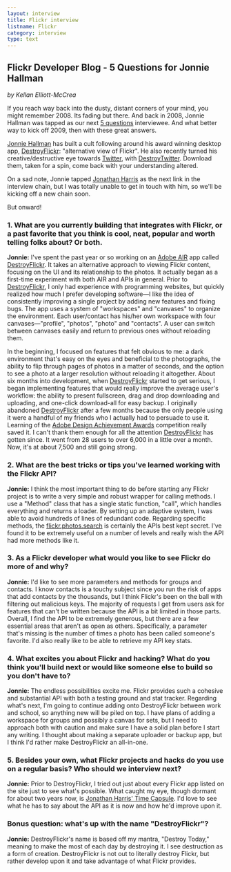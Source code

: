```yaml
---
layout: interview
title: Flickr interview
listname: Flickr
category: interview
type: text
---
```

## Flickr Developer Blog - 5 Questions for Jonnie Hallman

*by Kellan Elliott-McCrea*

If you reach way back into the dusty, distant corners of your mind, you might remember 2008. Its fading but there. And back in 2008, Jonnie Hallman was tapped as our next [5 questions](http://code.flickr.com/blog/tag/5questions/) interviewee. And what better way to kick off 2009, then with these great answers.

[Jonnie Hallman](http://www.flickr.com/photos/jonnie_hallman/) has built a cult following around his award winning desktop app, [DestroyFlickr](/folio/destroyflickr): "alternative view of Flickr". He also recently turned his creative/destructive eye towards [Twitter](http://twitter.com), with [DestroyTwitter](/folio/destroytwitter). Download them, taken for a spin, come back with your understanding altered.

On a sad note, Jonnie tapped [Jonathan Harris](http://www.number27.org/) as the next link in the interview chain, but I was totally unable to get in touch with him, so we'll be kicking off a new chain soon.

But onward!

### 1. What are you currently building that integrates with Flickr, or a past favorite that you think is cool, neat, popular and worth telling folks about? Or both.

**Jonnie:** I've spent the past year or so working on an [Adobe AIR](http://www.adobe.com/devnet/air/) app called [DestroyFlickr](/folio/destroyflickr). It takes an alternative approach to viewing Flickr content, focusing on the UI and its relationship to the photos. It actually began as a first-time experiment with both AIR and APIs in general. Prior to [DestroyFlickr](/folio/destroyflickr), I only had experience with programming websites, but quickly realized how much I prefer developing software&#8212;I like the idea of consistently improving a single project by adding new features and fixing bugs. The app uses a system of "workspaces" and "canvases" to organize the environment. Each user/contact has his/her own workspace with four canvases&#8212;"profile", "photos", "photo" and "contacts". A user can switch between canvases easily and return to previous ones without reloading them. 

In the beginning, I focused on features that felt obvious to me: a dark environment that's easy on the eyes and beneficial to the photographs, the ability to flip through pages of photos in a matter of seconds, and the option to see a photo at a larger resolution without reloading it altogether. About six months into development, when [DestroyFlickr](/folio/destroyflickr) started to get serious, I began implementing features that would really improve the average user's workflow: the ability to present fullscreen, drag and drop downloading and uploading, and one-click download-all for easy backup. I originally abandoned [DestroyFlickr](/folio/destroyflickr) after a few months because the only people using it were a handful of my friends who I actually had to persuade to use it. Learning of the [Adobe Design Achievement Awards](http://www.adobe.com/education/adaa/) competition really saved it. I can't thank them enough for all the attention [DestroyFlickr](/folio/destroyflickr) has gotten since. It went from 28 users to over 6,000 in a little over a month. Now, it's at about 7,500 and still going strong. 

### 2. What are the best tricks or tips you've learned working with the Flickr API?

**Jonnie:** I think the most important thing to do before starting any Flickr project is to write a very simple and robust wrapper for calling methods. I use a "Method" class that has a single static function, "call", which handles everything and returns a loader. By setting up an adaptive system, I was able to avoid hundreds of lines of redundant code. Regarding specific methods, the [flickr.photos.search](http://www.flickr.com/services/api/flickr.photos.search.html) is certainly the APIs best kept secret. I've found it to be extremely useful on a number of levels and really wish the API had more methods like it.

### 3. As a Flickr developer what would you like to see Flickr do more of and why?

**Jonnie:** I'd like to see more parameters and methods for groups and contacts. I know contacts is a touchy subject since you run the risk of apps that add contacts by the thousands, but I think Flickr's been on the ball with filtering out malicious keys. The majority of requests I get from users ask for features that can't be written because the API is a bit limited in those parts. Overall, I find the API to be extremely generous, but there are a few essential areas that aren't as open as others. Specifically, a parameter that's missing is the number of times a photo has been called someone's favorite. I'd also really like to be able to retrieve my API key stats. 

### 4. What excites you about Flickr and hacking? What do you think you'll build next or would like someone else to build so you don't have to?

**Jonnie:** The endless possibilities excite me. Flickr provides such a cohesive and substantial API with both a testing ground and stat tracker. Regarding what's next, I'm going to continue adding onto DestroyFlickr between work and school, so anything new will be piled on top. I have plans of adding a workspace for groups and possibly a canvas for sets, but I need to approach both with caution and make sure I have a solid plan before I start any writing. I thought about making a separate uploader or backup app, but I think I'd rather make DestroyFlickr an all-in-one.

### 5. Besides your own, what Flickr projects and hacks do you use on a regular basis? Who should we interview next?

**Jonnie:** Prior to DestroyFlickr, I tried out just about every Flickr app listed on the site just to see what's possible. What caught my eye, though dormant for about two years now, is [Jonathan Harris' Time Capsule](http://timecapsule.yahoo.com/capsule.php). I'd love to see what he has to say about the API as it is now and how he'd improve upon it.

### Bonus question: what's up with the name "DestroyFlickr"?

**Jonnie:** DestroyFlickr's name is based off my mantra, "Destroy Today," meaning to make the most of each day by destroying it. I see destruction as a form of creation. DestroyFlickr is not out to literally destroy Flickr, but rather develop upon it and take advantage of what Flickr provides.